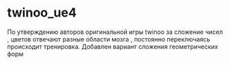 # twinoo_ue4
[](https://github.com/key0/twinoo_ue4/blob/master/Screenshot_twinoo.png)

По утверждению авторов оригинальной игры twinoo за сложение чисел , цветов отвечают разные области мозга , постоянно переключаясь
происходит тренировка. Добавлен вариант сложения геометрических форм




